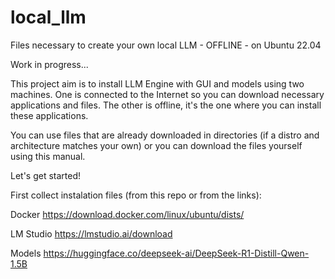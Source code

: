 # local_llm
Files necessary to create your own local LLM - OFFLINE - on Ubuntu 22.04

Work in progress...

This project aim is to install LLM Engine with GUI and models using two machines.
One is connected to the Internet so you can download necessary applications and files.
The other is offline, it's the one where you can install these applications.

You can use files that are already downloaded in directories (if a distro and architecture matches your own) or you can download the files yourself using this manual.

Let's get started!


First collect instalation files (from this repo or from the links): 

Docker       https://download.docker.com/linux/ubuntu/dists/

LM Studio    https://lmstudio.ai/download

Models       https://huggingface.co/deepseek-ai/DeepSeek-R1-Distill-Qwen-1.5B
             





